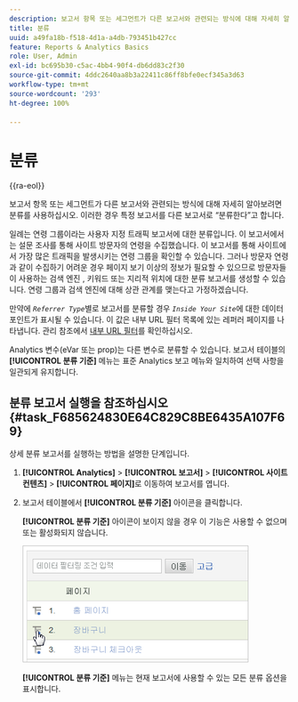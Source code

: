 ```yaml
---
description: 보고서 항목 또는 세그먼트가 다른 보고서와 관련되는 방식에 대해 자세히 알아보려면 분류를 사용하십시오. 이러한 경우 특정 보고서를 다른 보고서로 “분류한다”고 합니다.
title: 분류
uuid: a49fa18b-f518-4d1a-a4db-793451b427cc
feature: Reports & Analytics Basics
role: User, Admin
exl-id: bc695b30-c5ac-4bb4-90f4-db6dd83c2f30
source-git-commit: 4ddc2640aa8b3a22411c86ff8bfe0ecf345a3d63
workflow-type: tm+mt
source-wordcount: '293'
ht-degree: 100%

---
```


# 분류

{{ra-eol}}

보고서 항목 또는 세그먼트가 다른 보고서와 관련되는 방식에 대해 자세히 알아보려면 분류를 사용하십시오. 이러한 경우 특정 보고서를 다른 보고서로 “분류한다”고 합니다.

일례는 연령 그룹이라는 사용자 지정 트래픽 보고서에 대한 분류입니다. 이 보고서에서는 설문 조사를 통해 사이트 방문자의 연령을 수집했습니다. 이 보고서를 통해 사이트에서 가장 많은 트래픽을 발생시키는 연령 그룹을 확인할 수 있습니다. 그러나 방문자 연령과 같이 수집하기 어려운 경우 페이지 보기 이상의 정보가 필요할 수 있으므로 방문자들이 사용하는 검색 엔진 , 키워드 또는 지리적 위치에 대한 분류 보고서를 생성할 수 있습니다. 연령 그룹과 검색 엔진에 대해 상관 관계를 맺는다고 가정하겠습니다. 

만약에 *`Referrer Type`*&#x200B;별로 보고서를 분류할 경우 *`Inside Your Site`*&#x200B;에 대한 데이터 포인트가 표시될 수 있습니다. 이 값은 내부 URL 필터 목록에 있는 레퍼러 페이지를 나타냅니다. 관리 참조에서 [내부 URL 필터](/help/admin/admin/internal-url-filter-admin.md)를 확인하십시오.

Analytics 변수(eVar 또는 prop)는 다른 변수로 분류할 수 있습니다. 보고서 테이블의 **[!UICONTROL 분류 기준]** 메뉴는 표준 Analytics 보고 메뉴와 일치하여 선택 사항을 일관되게 유지합니다.

## 분류 보고서 실행을 참조하십시오 {#task_F685624830E64C829C8BE6435A107F69}

상세 분류 보고서를 실행하는 방법을 설명한 단계입니다.

<!-- 

t_reports_breakdown.xml

 -->

1. **[!UICONTROL Analytics]** > **[!UICONTROL 보고서]** > **[!UICONTROL 사이트 컨텐츠]** > **[!UICONTROL 페이지]**&#x200B;로 이동하여 보고서를 엽니다.
1. 보고서 테이블에서 **[!UICONTROL 분류 기준]** 아이콘을 클릭합니다.

   **[!UICONTROL 분류 기준]** 아이콘이 보이지 않을 경우 이 기능은 사용할 수 없으며 또는 활성화되지 않습니다.

   ![](assets/breakdown.png)

   **[!UICONTROL 분류 기준]** 메뉴는 현재 보고서에 사용할 수 있는 모든 분류 옵션을 표시합니다.
